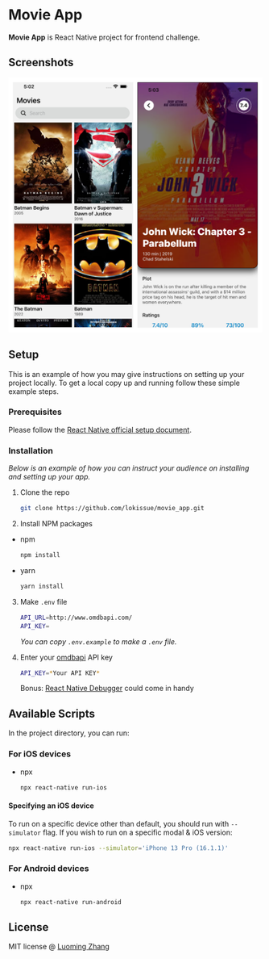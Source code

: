 # Movie App
**Movie App** is React Native project for frontend challenge. 

## Screenshots

![Movie App preview](https://github.com/lokissue/movie_app/blob/master/asset/preview.png?raw=true)

## Setup
This is an example of how you may give instructions on setting up your project locally.
To get a local copy up and running follow these simple example steps.

### Prerequisites
Please follow the [React Native official setup document](https://reactnative.dev/docs/environment-setup).

### Installation
_Below is an example of how you can instruct your audience on installing and setting up your app._

1. Clone the repo
   ```sh
   git clone https://github.com/lokissue/movie_app.git
   ```
2. Install NPM packages
* npm
   ```sh
   npm install
   ```

* yarn
   ```sh
   yarn install
   ```
3. Make `.env` file
   ```sh
   API_URL=http://www.omdbapi.com/
   API_KEY=
   ```

   _You can copy `.env.example` to make a `.env` file._

4. Enter your [omdbapi](http://www.omdbapi.com/) API key
   ```sh
   API_KEY=*Your API KEY*
   ```

   Bonus: [React Native Debugger](https://github.com/jhen0409/react-native-debugger) could come in handy

## Available Scripts

In the project directory, you can run:

### For iOS devices
* npx
   ```sh
   npx react-native run-ios
   ```

#### Specifying an iOS device

To run on a specific device other than default, you should run with `--simulator` flag.
If you wish to run on a specific modal & iOS version:
   ```sh
   npx react-native run-ios --simulator='iPhone 13 Pro (16.1.1)'
   ```

### For Android devices
* npx
   ```sh
   npx react-native run-android
   ```

## License

MIT license @ [Luoming Zhang]([author.com](https://github.com/lokissue))